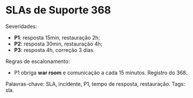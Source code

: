 # SLAs de Suporte 368

Severidades:
- **P1**: resposta 15min, restauração 2h;
- **P2**: resposta 30min, restauração 4h;
- **P3**: resposta 4h, correção 3 dias.

Regras de escalonamento:
- P1 obriga **war room** e comunicação a cada 15 minutos.
Registro do 368.

Palavras-chave: SLA, incidente, P1, tempo de resposta, restauração.
Tags: sla.
